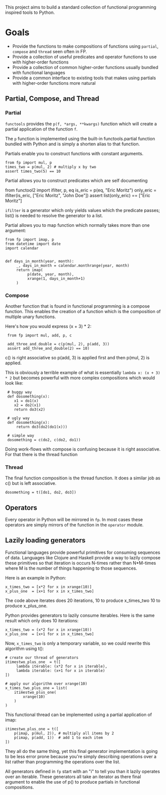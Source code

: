 This project aims to build a standard collection of functional
programming inspired tools to Python.

# Goals

 * Provide the functions to make compositions of functions using
   `partial`, `compose` and `thread` seen often in FP.
 * Provide a collection of useful predicates and operator functions to
   use with higher-order functions
 * Provide a collection of common higher-order functions usually
   bundled with functional languages
 * Provide a common interface to existing tools that makes using
   partials with higher-order functions more natural

## Partial, Compose, and Thread

### Partial

`functools` provides the `p(f, *args, **kwargs)` function which
will create a partial application of the function `f`.

The `p` function is implemented using the built-in functools.partial
function bundled with Python and is simply a shorten alias to that
function.

Partials enable you to construct functions with constant arguments.

    from fp import mul, p
    times_two = p(mul, 2) # multiply x by two
    assert times_two(5) == 10

Partial allows you to construct predicates which are self documenting

   from functool2 import ifilter, p, eq
   is_eric = p(eq, "Eric Moritz")
   only_eric = ifilter(is_eric, ["Eric Moritz", "John Doe"])
   assert list(only_eric) == ["Eric Moritz"]

`ifilter` is a generator which only yields values which the predicate
passes; list() is needed to resolve the generator to a list.

Partial allows you to map function which normally takes more than one
argument:

    from fp import imap, p
    from datetime import date
    import calendar
    
    
    def days_in_month(year, month):
         _, days_in_month = calendar.monthrange(year, month)
         return imap(
              p(date, year, month),
              xrange(1, days_in_month+1)
         )


### Compose 

Another function that is found in functional programming is a compose
function.  This enables the creation of a function which is the
composition of multiple unary functions.

Here's how you would express (x + 3) * 2:

     from fp import mul, add, p, c
     
     add_three_and_double = c(p(mul, 2), p(add, 3))
     assert add_three_and_double(2) == 10)


c() is right associative so p(add, 3) is applied first and then
p(mul, 2) is applied.


This is obviously a terrible example of what is essentially
`lambda x: (x + 3) * 2` but becomes powerful with more complex
compositions which would look like:


     # buggy way
     def dosomething(x):
        x1 = do1(x)
        x2 = do2(x1)
        return do3(x2)

     # ugly way
     def dosomething(x):
         return do3(do2(do1(x)))
        
     # simple way
     dosomething = c(do2, c(do2, do1))

Doing work-flows with compose is confusing because it is right
associative.  For that there is the thread function

### Thread

The final function composition is the thread function.  It does a
similar job as c() but is left associative.

    dosomething = t([do1, do2, do3])
    

## Operators

Every operator in Python will be mirrored in `fp`.  In most
cases these operators are simply mirrors of the function in the
`operator` module.

## Lazily loading generators

Functional languages provide powerful primitives for consuming
sequences of data.  Languages like Clojure and Haskell provide a way
to lazily compose these primitives so that iteration is occurs N-times
rather than N*M-times where M is the number of things happening to
those sequences.

Here is an example in Python:

    x_times_two = [x*2 for x in xrange(10)]
    x_plus_one  = [x+1 for x in x_times_two]
    
The code above iterates does 20 iterations, 10 to produce x_times_two
10 to produce x_plus_one.  

Python provides generators to lazily consume iterables.  Here is the
same result which only does 10 iterations:

    x_times_two = (x*2 for x in xrange(10))
    x_plus_one  = [x+1 for x in x_times_two]
    
Now, `x_times_two` is only a temporary variable, so we could rewrite
this algorithm using t():

    # create our thread of generators
    itimestwo_plus_one  = t([
         lambda iterable: (x*2 for x in iterable),
         lambda iterable: (x+1 for x in iterable) 
    ])
    
    # apply our algorithm over xrange(10) 
    x_times_two_plus_one = list(
        itimestwo_plus_one(
            xrange(10)
        )
    )
    
This functional thread can be implemented using a partial application
of imap:

    itimestwo_plus_one = t([
        p(imap, p(mul, 2)), # multiply all items by 2
        p(imap, p(add, 1))  # add 1 to each item
    ])

They all do the same thing, yet this final generator implementation is
going to be less error prone because you're simply describing
operations over a list rather than programming the operations over the
list.

All generators defined in `fp` start with an "i" to tell you
than it lazily operates over an iterable.  These generators all take
an iterator as there final argument to enable the use of p() to
produce partials in functional compositions.
